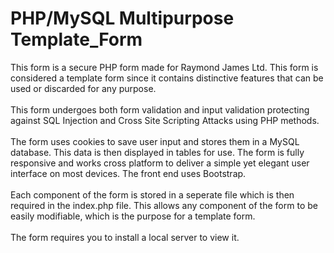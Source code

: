# PHP/MySQL Multipurpose Template_Form
This form is a secure PHP form made for Raymond James Ltd. This form is considered a template form since it contains distinctive features 
that can be used or discarded for any purpose. <br> <br>
This form undergoes both form validation and input validation protecting against SQL Injection and Cross Site Scripting Attacks using PHP methods.
<br> <br> The form uses cookies to save user input and stores them in a MySQL database. This data is then displayed in tables for use.
The form is fully responsive and works cross platform to deliver a simple yet elegant user interface on most devices. The front end uses Bootstrap.
<br> <br>
Each component of the form is stored in a seperate file which is then required in the index.php file. This allows any component of the form to be easily modifiable, which is the purpose for a template form.
<br><br>
The form requires you to install a local server to view it.
